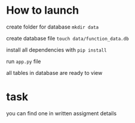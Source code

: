# How to launch

create folder for database `mkdir data`

create database file `touch data/function_data.db`

install all dependencies with `pip install`

run `app.py` file

all tables in database are ready to view

# task
you can find one in written assigment details
